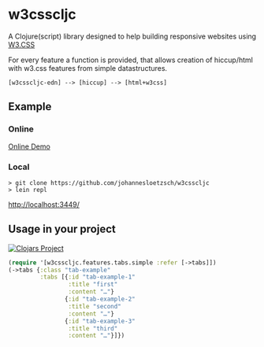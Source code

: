 # w3csscljc

A Clojure(script) library designed to help building responsive websites using [W3.CSS](https://www.w3schools.com/w3css/)

For every feature a function is provided, that allows creation of hiccup/html with w3.css features from simple datastructures.

    [w3csscljc-edn] --> [hiccup] --> [html+w3css]

## Example

### Online

[Online Demo](https://rawgit.com/johannesloetzsch/w3csscljc/compiled/resources/public/index.html)

### Local

```shell
> git clone https://github.com/johannesloetzsch/w3csscljc
> lein repl
```
[http://localhost:3449/](http://localhost:3449/)

## Usage in your project

[![Clojars Project](http://clojars.org/w3csscljc/latest-version.svg)](http://clojars.org/w3csscljc)

```clojure
(require '[w3csscljc.features.tabs.simple :refer [->tabs]])
(->tabs {:class "tab-example"
         :tabs [{:id "tab-example-1"
                 :title "first"
                 :content "…"}
                {:id "tab-example-2"
                 :title "second"
                 :content "…"}
                {:id "tab-example-3"
                 :title "third"
                 :content "…"}]})
```
